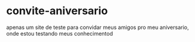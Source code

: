 # convite-aniversario
apenas um site de teste para convidar meus amigos pro meu aniversario, onde estou testando meus conhecimentod

